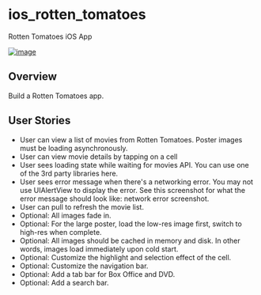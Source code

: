 ios_rotten_tomatoes
===================

Rotten Tomatoes iOS App

[![image](https://raw.githubusercontent.com/wiki/stanleyhlng/ios_rotten_tomatoes/assets/ios_rotten_tomatoes.gif)](https://raw.githubusercontent.com/wiki/stanleyhlng/ios_rotten_tomatoes/assets/ios_rotten_tomatoes.gif)

## Overview

Build a Rotten Tomatoes app.

## User Stories

* User can view a list of movies from Rotten Tomatoes.  Poster images must be loading asynchronously.
* User can view movie details by tapping on a cell
* User sees loading state while waiting for movies API.  You can use one of the 3rd party libraries here.
* User sees error message when there's a networking error.  You may not use UIAlertView to display the error.  See this screenshot for what the error message should look like: network error screenshot.
* User can pull to refresh the movie list.
* Optional: All images fade in.
* Optional: For the large poster, load the low-res image first, switch to high-res when complete.
* Optional: All images should be cached in memory and disk. In other words, images load immediately upon cold start.
* Optional: Customize the highlight and selection effect of the cell.
* Optional: Customize the navigation bar.
* Optional: Add a tab bar for Box Office and DVD.
* Optional: Add a search bar.

